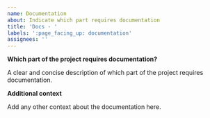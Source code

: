 ```yaml
---
name: Documentation
about: Indicate which part requires documentation
title: 'Docs - '
labels: ':page_facing_up: documentation'
assignees: ''
---
```


**Which part of the project requires documentation?**

A clear and concise description of which part of the project requires documentation.

**Additional context**

Add any other context about the documentation here.
